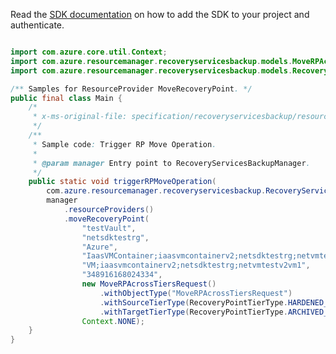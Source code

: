 Read the [SDK documentation](https://github.com/Azure/azure-sdk-for-java/blob/azure-resourcemanager-recoveryservicesbackup_1.0.0-beta.2/sdk/recoveryservicesbackup/azure-resourcemanager-recoveryservicesbackup/README.md) on how to add the SDK to your project and authenticate.

```java

import com.azure.core.util.Context;
import com.azure.resourcemanager.recoveryservicesbackup.models.MoveRPAcrossTiersRequest;
import com.azure.resourcemanager.recoveryservicesbackup.models.RecoveryPointTierType;

/** Samples for ResourceProvider MoveRecoveryPoint. */
public final class Main {
    /*
     * x-ms-original-file: specification/recoveryservicesbackup/resource-manager/Microsoft.RecoveryServices/stable/2021-07-01/examples/TriggerRecoveryPointMove_Post.json
     */
    /**
     * Sample code: Trigger RP Move Operation.
     *
     * @param manager Entry point to RecoveryServicesBackupManager.
     */
    public static void triggerRPMoveOperation(
        com.azure.resourcemanager.recoveryservicesbackup.RecoveryServicesBackupManager manager) {
        manager
            .resourceProviders()
            .moveRecoveryPoint(
                "testVault",
                "netsdktestrg",
                "Azure",
                "IaasVMContainer;iaasvmcontainerv2;netsdktestrg;netvmtestv2vm1",
                "VM;iaasvmcontainerv2;netsdktestrg;netvmtestv2vm1",
                "348916168024334",
                new MoveRPAcrossTiersRequest()
                    .withObjectType("MoveRPAcrossTiersRequest")
                    .withSourceTierType(RecoveryPointTierType.HARDENED_RP)
                    .withTargetTierType(RecoveryPointTierType.ARCHIVED_RP),
                Context.NONE);
    }
}
```
